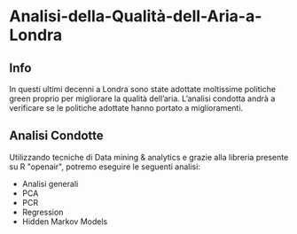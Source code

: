 # Analisi-della-Qualità-dell-Aria-a-Londra

## Info
In questi ultimi decenni a Londra sono state adottate moltissime politiche green proprio per migliorare la qualità dell’aria. L’analisi condotta andrà a verificare se le politiche adottate hanno portato a miglioramenti.

## Analisi Condotte
Utilizzando tecniche di Data mining & analytics e grazie alla libreria presente su R "openair", potremo eseguire le seguenti analisi:
- Analisi generali 
- PCA
- PCR 
- Regression
- Hidden Markov Models
